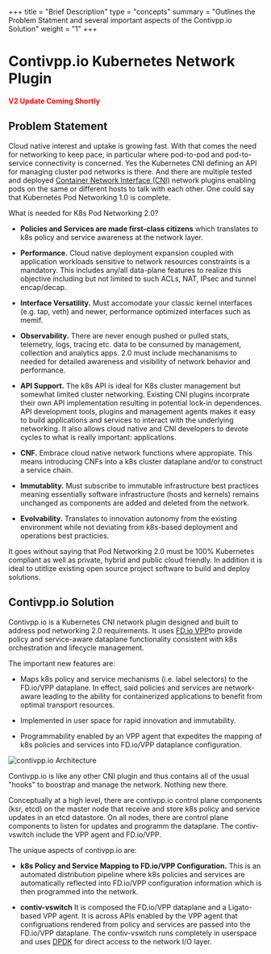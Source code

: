 +++
title = "Brief Description"
type = "concepts"
summary = "Outlines the Problem Statment and several important aspects of the Contivpp.io Solution"
weight = "1"
+++



# Contivpp.io Kubernetes Network Plugin

<span style="color:red">**V2 Update Coming Shortly**</span>

## Problem Statement

Cloud native interest and uptake is growing fast. With that comes the need for networking to keep pace, in particular where pod-to-pod and pod-to-service connectivity is concerned. Yes the Kubernetes CNI defining an API for managing cluster pod networks is there. And there are multiple tested and deployed [Container Network Interface (CNI)](https://kubernetes.io/docs/concepts/extend-kubernetes/compute-storage-net/network-plugins/) network plugins enabling pods on the same or different hosts to talk with each other. One could say that Kubernetes Pod Networking 1.0 is complete.

What is needed for K8s Pod Networking 2.0?

- __Policies and Services are made first-class citizens__ which translates to k8s policy and service awareness at the network layer.

- __Performance.__ Cloud native deployment expansion coupled with application workloads sensitive to network resources constraints is a mandatory. This includes any/all data-plane features to realize this objective including but not limited to such ACLs, NAT, IPsec and tunnel encap/decap.

- __Interface Versatility.__ Must accomodate your classic kernel interfaces (e.g. tap, veth) and newer, performance optimized interfaces such as memif.  

- __Observability.__ There are never enough pushed or pulled stats, telemetry, logs, tracing etc. data to be consumed by management, collection and analytics apps. 2.0 must include mechananisms to needed for detailed awareness and visibility of network behavior and performance.  

- __API Support.__ The k8s API is ideal for K8s cluster management but somewhat limited cluster networking. Existing CNI plugins incorprate their own API implementation resulting in potential lock-in dependences. API development tools, plugins and management agents makes it easy to build applications and services to interact with the underlying networking. It also allows cloud native and CNI developers to devote cycles to what is really important: applications.

- __CNF.__ Embrace cloud native network functions where appropiate. This means introducing CNFs into a k8s cluster dataplane and/or to construct a service chain. 

- __Immutablity.__ Must subscribe to immutable infrastructure best practices meaning essentially software infrastructure (hosts and kernels) remains unchanged as components are added and deleted from the network.         

- __Evolvability.__ Translates to innovation autonomy from the existing environment while not deviating from k8s-based deployment and operations best practicies.


It goes without saying that Pod Networking 2.0 must be 100% Kubernetes compliant as well as private, hybrid and public cloud friendly. In addition it is ideal to utitlize existing open source project software to build and deploy solutions. 

## Contivpp.io Solution       

Contivpp.io is a Kubernetes CNI network plugin designed and built to address pod networking 2.0 requirements. It uses [FD.io VPP](https://fd.io/)to provide policy and service-aware dataplane functionality consistent with k8s orchestration and lifecycle management.

 The important new features are:

- Maps k8s policy and service mechanisms (i.e. label selectors) to the FD.io/VPP dataplane. In effect, said policies and services are network-aware leading to the ability for containerized applications to benefit from optimal transport resources. 

- Implemented in user space for rapid innovation and immutability.

- Programmability enabled by an VPP agent that expedites the mapping of k8s policies and services into FD.io/VPP dataplance configuration.   


![contivpp.io Architecture](/img/what-is-contiv-vpp/contivpp-overview-pict4.png)

Contivpp.io is like any other CNI plugin and thus contains all of the usual "hooks" to boostrap and manage the network. Nothing new there. 

Conceptually at a high level, there are contivpp.io control plane components (ksr, etcd) on the master node that receive and store k8s policy and service updates in an etcd datastore. On all nodes, there are control plane components to listen for updates and programm the dataplane. The contiv-vswitch include the VPP agent and FD.io/VPP. 

The unique aspects of contivpp.io are:

* __k8s Policy and Service Mapping to FD.io/VPP Configuration.__ This is an automated distribution pipeline where k8s policies and services are automatically reflected into FD.io/VPP configuration information which is then programmed into the network.    

* __contiv-vswitch__ It is composed the FD.io/VPP dataplane and a Ligato-based VPP agent. It is across APIs enabled by the VPP agent that configruations rendered from policy and services are passed into the FD.io/VPP dataplane. The contiv-vswitch runs completely in userspace and uses [DPDK](https://dpdk.org/) for direct access to the network I/O layer. 



